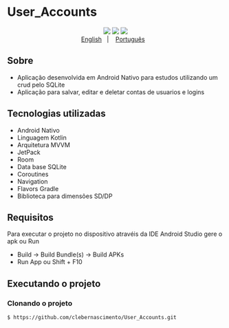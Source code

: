 # User_Accounts

<p align="center">
    <img src="https://github.com/clebernascimento/User_Accounts/blob/master/app/src/main/res/drawable/app_login_list.JPG"/>
     <img src="https://github.com/clebernascimento/User_Accounts/blob/master/app/src/main/res/drawable/app_login_create.JPG"/>
      <img src="https://github.com/clebernascimento/User_Accounts/blob/master/app/src/main/res/drawable/app_login_edit.JPG"/>
    </br>
    <a href="readme_en.md">English</a>&nbsp;&nbsp;&nbsp;|&nbsp;&nbsp;&nbsp;
    <a href="readme.md">Português</a>&nbsp;&nbsp;&nbsp;
</p>

## Sobre
- Aplicação desenvolvida em Android Nativo para estudos utilizando um crud pelo SQLite
- Aplicação para salvar, editar e deletar contas de usuarios e logins

## Tecnologias utilizadas
- Android Nativo
- Linguagem Kotlin
- Arquitetura MVVM
- JetPack
- Room
- Data base SQLite
- Coroutines
- Navigation
- Flavors Gradle
- Biblioteca para dimensões SD/DP

## Requisitos
Para executar o projeto no dispositivo atravéis da IDE Android Studio gere o apk ou Run
- Build -> Build Bundle(s) -> Build APKs 
- Run App ou Shift + F10

## Executando o projeto
### Clonando o projeto
```bash
$ https://github.com/clebernascimento/User_Accounts.git
```
